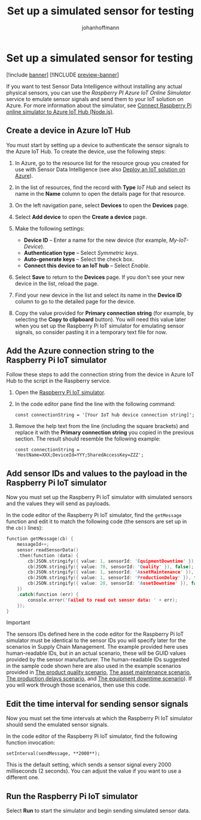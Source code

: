﻿---
title: Set up a simulated sensor for testing
description: This article describes how to set up a simulator that you can use to test Sensor Data Intelligence without installing any actual physical sensors.
author: johanhoffmann
ms.date: 09/02/2022
ms.topic: article
ms.search.form:
audience: Application User
ms.reviewer: kamaybac
ms.search.region: Global
ms.author: johanho
ms.search.validFrom: 2022-09-02
ms.dyn365.ops.version: 10.0.30
---

# Set up a simulated sensor for testing

[!include [banner](../includes/banner.md)]
[!INCLUDE [preview-banner](../includes/preview-banner.md)]

If you want to test Sensor Data Intelligence without installing any actual physical sensors, you can use the *Raspberry PI Azure IoT Online Simulator* service to emulate sensor signals and send them to your IoT solution on Azure. For more information about the simulator, see [Connect Raspberry Pi online simulator to Azure IoT Hub (Node.js)](https://docs.microsoft.com/en-us/azure/iot-hub/iot-hub-raspberry-pi-web-simulator-get-started).

## Create a device in Azure IoT Hub

You must start by setting up a device to authenticate the sensor signals to the Azure IoT Hub. To create the device, use the following steps:

1. In Azure, go to the resource list for the resource group you created for use with Sensor Data Intelligence (see also [Deploy an IoT solution on Azure](sdi-deploy-iot-solution-on-azure.md)).
1. In the list of resources, find the record with **Type** *IoT Hub* and select its name in the **Name** column to open the details page for that resource.
1. On the left navigation pane, select **Devices** to open the **Devices** page.
1. Select **Add device** to open the **Create a device** page.
1. Make the following settings:
    - **Device ID** – Enter a name for the new device (for example, *My-IoT-Device*).
    - **Authentication type** – Select *Symmetric keys*.
    - **Auto-generate keys** – Select the check box.
    - **Connect this device to an IoT hub** – Select *Enable*.

1. Select **Save** to return to the **Devices** page. If you don't see your new device in the list, reload the page.
1. Find your new device in the list and select its name in the **Device ID** column to go to the detailed page for the device.
1. Copy the value provided for **Primary connection string** (for example, by selecting the **Copy to clipboard** button). You will need this value later when you set up the Raspberry Pi IoT simulator for emulating sensor signals, so consider pasting it in a temporary text file for now.

## Add the Azure connection string to the Raspberry Pi IoT simulator

Follow these steps to add the connection string from the device in Azure IoT Hub to the script in the Raspberry service.

1. Open the [Raspberry Pi IoT simulator](https://azure-samples.github.io/raspberry-pi-web-simulator/).
1. In the code editor pane find the line with the following command:

    `const connectionString = '[Your IoT hub device connection string]';`

1. Remove the help text from the line (including the square brackets) and replace it with the **Primary connection string** you copied in the previous section. The result should resemble the following example:

    `const connectionString = 'HostName=XXX;DeviceId=YYY;SharedAccessKey=ZZZ';`

## Add sensor IDs and values to the payload in the Raspberry Pi IoT simulator

Now you must set up the Raspberry Pi IoT simulator with simulated sensors and the values they will send as payloads.

In the code editor of the Raspberry Pi IoT simulator, find the `getMessage` function and edit it to match the following code (the sensors are set up in the `cb()` lines):

```cpp
function getMessage(cb) {
    messageId++;
    sensor.readSensorData()
    .then(function (data) {
        cb(JSON.stringify({ value: 1, sensorId: 'EquipmentDowntime' }), false);
        cb(JSON.stringify({ value: 70, sensorId: 'Quality' }), false);
        cb(JSON.stringify({ value: 1, sensorId: 'AssetMaintenance' }), false);
        cb(JSON.stringify({ value: 1, sensorId: 'ProductionDelay' }), false);
        cb(JSON.stringify({ value: 20, sensorId: 'AssetDowntime' }), false);
    })
    .catch(function (err) {
        console.error('Failed to read out sensor data: ' + err);
    });
}
```

> [!IMPORTANT]
> The sensors IDs defined here in the code editor for the Raspberry Pi IoT simulator must be identical to the sensor IDs you will specify later for the scenarios in Supply Chain Management. The example provided here uses human-readable IDs, but in an actual scenario, these will be GUID values provided by the sensor manufacturer. The human-readable IDs suggested in the sample code shown here are also used in the example scenarios provided in [The product quality scenario](sdi-scenario-product-quality.md), [The asset maintenance scenario](sdi-scenario-asset-maintenance.md), [The production delays scenario](sdi-scenario-production-delays.md), and [The equipment downtime scenario](sdi-scenario-equipment-downtime.md)). If you will work through those scenarios, then use this code.

## Edit the time interval for sending sensor signals

Now you must set the time intervals at which the Raspberry Pi IoT simulator should send the emulated sensor signals.

In the code editor of the Raspberry Pi IoT simulator, find the following function invocation:

`setInterval(sendMessage, **2000**);`

This is the default setting, which sends a sensor signal every 2000 milliseconds (2 seconds). You can adjust the value if you want to use a different one.

## Run the Raspberry Pi IoT simulator

Select **Run** to start the simulator and begin sending simulated sensor data.
